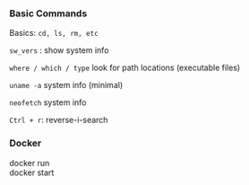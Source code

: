 
### Basic Commands
Basics: `cd, ls, rm, etc`

`sw_vers` : show system info

`where / which / type` look for path locations (executable files)

`uname -a` system info (minimal) 

`neofetch` system info


`Ctrl + r`: reverse-i-search


### Docker
docker run\
docker start

